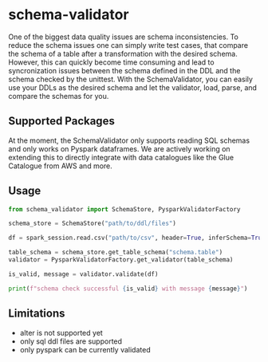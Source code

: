 # schema-validator

One of the biggest data quality issues are schema inconsistencies. To reduce the schema issues one can simply
write test cases, that compare the schema of a table after a transformation with the desired schema. However, 
this can quickly become time consuming and lead to syncronization issues between the schema defined in the DDL and 
the schema checked by the unittest. With the SchemaValidator, you can easily use your DDLs as the desired schema 
and let the validator, load, parse, and compare the schemas for you.

## Supported Packages

At the moment, the SchemaValidator only supports reading SQL schemas and only works on Pyspark dataframes. We are
actively working on extending this to directly integrate with data catalogues like the Glue Catalogue from AWS and more.

## Usage

```python
from schema_validator import SchemaStore, PysparkValidatorFactory

schema_store = SchemaStore("path/to/ddl/files")

df = spark_session.read.csv("path/to/csv", header=True, inferSchema=True)

table_schema = schema_store.get_table_schema("schema.table")
validator = PysparkValidatorFactory.get_validator(table_schema)

is_valid, message = validator.validate(df)

print(f"schema check successful {is_valid} with message {message}")
```

## Limitations

* alter is not supported yet
* only sql ddl files are supported
* only pyspark can be currently validated





